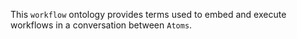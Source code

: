 This `workflow` ontology provides terms used to embed and execute workflows in a conversation between `Atoms`. 